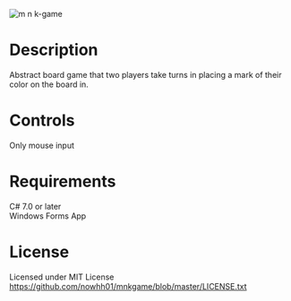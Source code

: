 ![m n k-game](https://user-images.githubusercontent.com/39201456/53816976-96a7ba00-3f32-11e9-922a-d50750038309.gif)

# Description
Abstract board game that two players take turns in placing a mark of their color on the board in.

# Controls
Only mouse input

# Requirements
C# 7.0 or later<br />
Windows Forms App

# License
Licensed under MIT License<br />
https://github.com/nowhh01/mnkgame/blob/master/LICENSE.txt
